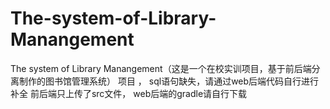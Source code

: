 # The-system-of-Library-Manangement
The system of Library Manangement（这是一个在校实训项目，基于前后端分离制作的图书馆管理系统） 项目
，
sql语句缺失，请通过web后端代码自行进行补全
前后端只上传了src文件， web后端的gradle请自行下载
